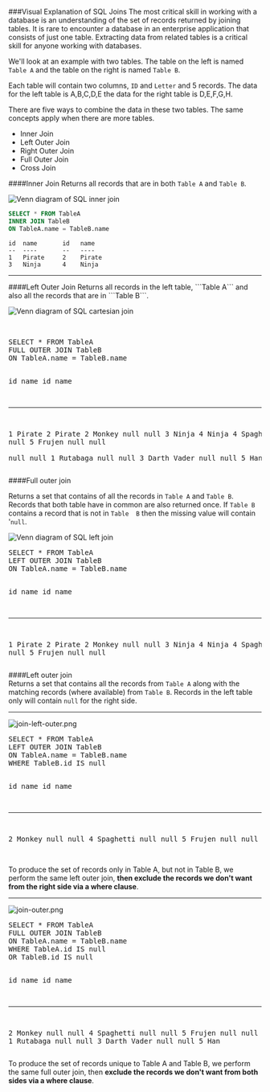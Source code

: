 <!--djw
todo: this is a mess. Need local copies of images
-->
###Visual Explanation of SQL Joins
The most critical skill in working with a database is an understanding of the set of records returned by joining tables. It is rare to encounter a database in an enterprise application that consists of just one table. Extracting data from related tables is a critical skill for anyone working with databases.

We'll look at an example with two tables. The table on the left is named ```Table A``` and the table on the right is named ```Table B```.

Each table will contain two columns, ```ID``` and ```Letter``` and 5 records. The data for the left table is A,B,C,D,E the data for the right table is D,E,F,G,H.

There are five ways to combine the data in these two tables. The same concepts apply when there are more tables.
* Inner Join 
* Left Outer Join
* Right Outer Join
* Full Outer Join
* Cross Join

####Inner Join 
Returns all records that are in both ```Table A``` and ```Table B```.
<p><span><img src="http://blog.codinghorror.com/content/images/uploads/2007/10/6a0120a85dcdae970b012877702708970c-pi.png" alt="Venn diagram of SQL inner join" /></span></p>

```sql
SELECT * FROM TableA
INNER JOIN TableB
ON TableA.name = TableB.name
```
```
id  name       id   name
--  ----       --   ----
1   Pirate     2    Pirate
3   Ninja      4    Ninja
```
<hr />
####Left Outer Join 
Returns all records in the left table, ```Table A``` and also all the records that are in ```Table B```.
<p><img src="http://blog.codinghorror.com/content/images/uploads/2007/10/6a0120a85dcdae970b012877702725970c-pi.png" alt="Venn diagram of SQL cartesian join" /></p>
<p>&nbsp;</p>
<pre>SELECT * FROM TableA
FULL OUTER JOIN TableB
ON TableA.name = TableB.name

id    name       id    name
--    ----       --    ----
1     Pirate     2     Pirate
2     Monkey     null  null
3     Ninja      4     Ninja
4     Spaghetti  null  null
5     Frujen     null  null  
null  null       1     Rutabaga
null  null       3     Darth Vader
null  null       5     Han
</pre>

####Full outer join


Returns a set that contains of all the records in ```Table A``` and ```Table B```. Records that both table have in common are also returned once. If ```Table B``` contains a record that is not in ```Table 
B``` then the missing value will contain '```null```.

<p><img src="http://blog.codinghorror.com/content/images/uploads/2007/10/6a0120a85dcdae970b01287770273e970c-pi.png" alt="Venn diagram of SQL left join" /></p>
<pre>SELECT * FROM TableA
LEFT OUTER JOIN TableB
ON TableA.name = TableB.name

id  name       id    name
--  ----       --    ----
1   Pirate     2     Pirate
2   Monkey     null  null
3   Ninja      4     Ninja
4   Spaghetti  null  null
5   Frujen     null  null
</pre>

####Left outer join  
Returns a set that contains all the records from ```Table A``` along with the matching records (where available) from ```Table B```. Records in the left table only will contain ```null``` for the right side.

<hr />
<p><img src="http://blog.codinghorror.com/content/images/uploads/2007/10/6a0120a85dcdae970b012877702754970c-pi.png" alt="join-left-outer.png" />&nbsp;</p>
<pre>SELECT * FROM TableA
LEFT OUTER JOIN TableB
ON TableA.name = TableB.name
WHERE TableB.id IS null

id  name       id     name
--  ----       --     ----
2   Monkey     null   null
4   Spaghetti  null   null
5   Frujen     null   null

</pre>
<p>To produce the set of records only in Table A, but not in Table B, we perform the same left outer join, <strong>then exclude the records we don't want from the right side via a where clause</strong>.</p>
<hr />
<p><img src="http://blog.codinghorror.com/content/images/uploads/2007/10/6a0120a85dcdae970b012877702769970c-pi.png" alt="join-outer.png" /></p>
<pre>SELECT * FROM TableA
FULL OUTER JOIN TableB
ON TableA.name = TableB.name
WHERE TableA.id IS null
OR TableB.id IS null

id    name       id    name
--    ----       --    ----
2     Monkey     null  null
4     Spaghetti  null  null
5     Frujen     null  null
null  null       1     Rutabaga
null  null       3     Darth Vader
null  null       5     Han
</pre>
<p>To produce the set of records unique to Table A and Table B, we perform the same full outer join, then <strong>exclude the records we don't want from both sides via a where clause</strong>.</p>